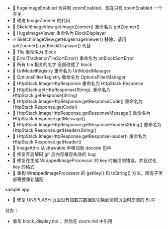 * :hammer: hugeImageEnabled 合并到 zoomEnabled，现在只有 zoomEnabled 一个开关
* :art: 改进 ImageZoomer 的代码
* :hammer: SketchImageView.getImageZoomer() 重命名为 getZoomer()
* :hammer: HugeImageViewer 重命名为 BlockDisplayer
* :fire: SketchImageView.getHugeImageViewer() 移除，请用 getZoomer().getBlockDisplayer() 代替
* :hammer: Tile 重命名为 Block
* :hammer: ErrorTracker.onTileSortError() 重命名为 onBlockSortError
* :hammer: 所有 tile 相关的名字 全部改成了 block
* :hammer: UriModelRegistry 重命名为 UriModelManager
* :hammer: OptionsFilterRegistry 重命名为 OptionsFilterManager
* :hammer: HttpStack.ImageHttpResponse 重命名为 HttpStack.Response
* :hammer: HttpStack.getHttpResponse(String). 重命名为 HttpStack.getResponse(String)
* :hammer: HttpStack.ImageHttpResponse.getResponseCode() 重命名为 HttpStack.Response.getCode()
* :hammer: HttpStack.ImageHttpResponse.getResponseMessage() 重命名为 HttpStack.Response.getMessage()
* :hammer: HttpStack.ImageHttpResponse.getResponseHeadersString() 重命名为 HttpStack.Response.getHeadersString()
* :hammer: HttpStack.ImageHttpResponse.getResponseHeader() 重命名为 HttpStack.Response.getHeader()
* :hammer: ImageAttrs 从 drawable 中移动到 decode 包中
* :bug: 修复开启解码 gif 后内存缓存失效的 bug
* :bug: 修复在生成 WrappedImageProcessor 的 key 时崩溃的错误，并且优化 key 的格式
* :hammer: 重构 WrappedImageProcessor 的 getKey() 和 toString() 方法，所有子类都需要重新适配

sample app:
* :bug: 修复 UNSPLASH 页面没有加载完数据就切换到别的页面时崩溃的 BUG

待办：
* 重写 block_display.md ，然后在 zoom.md 中引用
